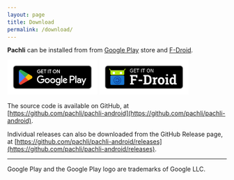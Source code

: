 ```yaml
---
layout: page
title: Download
permalink: /download/
---
```


**Pachli** can be installed from from [Google Play](https://play.google.com/store/apps/details?id=app.pachli) store and [F-Droid](https://f-droid.org/packages/app.pachli).

[<img alt="Get Pachli on Google Play" height="80" src="/assets/download/google-play-badge.png"/>](https://play.google.com/store/apps/details?id=app.pachli) [<img src="/assets/download/fdroid-badge.png" alt="Get Pachli on F-Droid" height="80">](https://f-droid.org/packages/app.pachli)

The source code is available on GitHub, at [https://github.com/pachli/pachli-android](https://github.com/pachli/pachli-android).

Individual releases can also be downloaded from the GitHub Release page, at [https://github.com/pachli/pachli-android/releases](https://github.com/pachli/pachli-android/releases).

--- 

Google Play and the Google Play logo are trademarks of Google LLC.